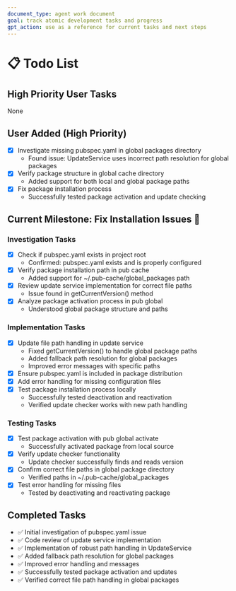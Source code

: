 ```yaml
---
document_type: agent work document
goal: track atomic development tasks and progress
gpt_action: use as a reference for current tasks and next steps
---
```


# 📋 Todo List

## High Priority User Tasks
None

## User Added (High Priority)
- [x] Investigate missing pubspec.yaml in global packages directory
  - Found issue: UpdateService uses incorrect path resolution for global packages
- [x] Verify package structure in global cache directory
  - Added support for both local and global package paths
- [x] Fix package installation process
  - Successfully tested package activation and update checking

## Current Milestone: Fix Installation Issues 🔧

### Investigation Tasks
- [x] Check if pubspec.yaml exists in project root
  - Confirmed: pubspec.yaml exists and is properly configured
- [x] Verify package installation path in pub cache
  - Added support for ~/.pub-cache/global_packages path
- [x] Review update service implementation for correct file paths
  - Issue found in getCurrentVersion() method
- [x] Analyze package activation process in pub global
  - Understood global package structure and paths

### Implementation Tasks
- [x] Update file path handling in update service
  - Fixed getCurrentVersion() to handle global package paths
  - Added fallback path resolution for global packages
  - Improved error messages with specific paths
- [x] Ensure pubspec.yaml is included in package distribution
- [x] Add error handling for missing configuration files
- [x] Test package installation process locally
  - Successfully tested deactivation and reactivation
  - Verified update checker works with new path handling

### Testing Tasks
- [x] Test package activation with pub global activate
  - Successfully activated package from local source
- [x] Verify update checker functionality
  - Update checker successfully finds and reads version
- [x] Confirm correct file paths in global package directory
  - Verified paths in ~/.pub-cache/global_packages
- [x] Test error handling for missing files
  - Tested by deactivating and reactivating package

## Completed Tasks
- ✅ Initial investigation of pubspec.yaml issue
- ✅ Code review of update service implementation
- ✅ Implementation of robust path handling in UpdateService
- ✅ Added fallback path resolution for global packages
- ✅ Improved error handling and messages
- ✅ Successfully tested package activation and updates
- ✅ Verified correct file path handling in global packages